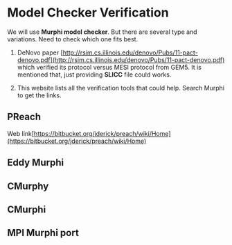 # Model Checker Verification
We will use **Murphi model checker**. But there are several type and variations. Need to check which one fits best. 

1. DeNovo paper [http://rsim.cs.illinois.edu/denovo/Pubs/11-pact-denovo.pdf](http://rsim.cs.illinois.edu/denovo/Pubs/11-pact-denovo.pdf) 
which verified its protocol versus MESI protocol from GEM5. It is mentioned that, just providing **SLICC** file could works. 

2. This website lists all the verification tools that could help. Search Murphi to get the links. 

## PReach
Web link[https://bitbucket.org/jderick/preach/wiki/Home](https://bitbucket.org/jderick/preach/wiki/Home)

## Eddy Murphi

## CMurphy

## CMurphi

## MPI Murphi port
